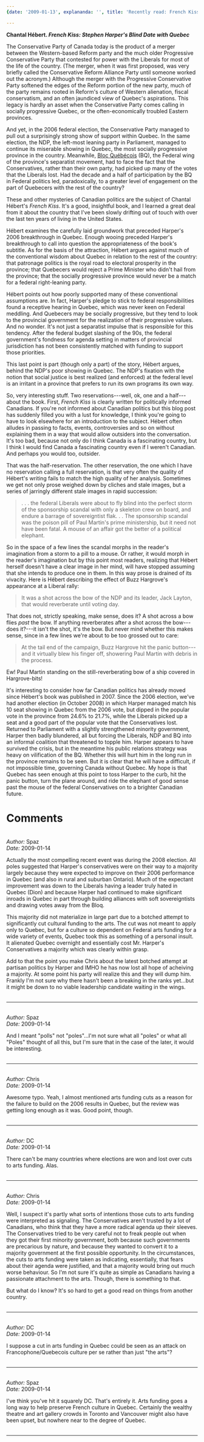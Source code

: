 ```yaml
---
{date: '2009-01-13', explananda: '', title: 'Recently read: French Kiss'}

---
```

<strong>Chantal H&eacute;bert.  <em>French Kiss: Stephen Harper's Blind Date with Quebec</em></strong>

The Conservative Party of Canada today is the product of a merger between the Western-based Reform party and the much older Progressive Conservative Party that contested for power with the Liberals for most of the life of the country.  (The merger, when it was first proposed, was very briefly called the Conservative Reform Alliance Party until someone worked out the acronym.)  Although the merger with the Progressive Conservative Party softened the edges of the Reform portion of the new party, much of the party remains rooted in Reform's culture of Western alienation, fiscal conservatism, and an often jaundiced view of Quebec's aspirations.  This legacy is hardly an asset when the Conservative Party comes calling in socially progressive Quebec, or the often-economically troubled Eastern provinces.  

And yet, in the 2006 federal election, the Conservative Party managed to pull out a surprisingly strong show of support within Quebec.  In the same election, the NDP, the left-most leaning party in Parliament, managed to continue its miserable showing in Quebec, the most socially progressive province in the country.  Meanwhile, <a href="http://en.wikipedia.org/wiki/Bloc_Qu%C3%A9b%C3%A9cois">Bloc Qu&eacute;b&eacute;cois</a> (BQ), the Federal wing of the province's separatist movement, had to face the fact that the Conservatives, rather than their own party, had picked up many of the votes that the Liberals lost.  Had the decade and a half of participation by the BQ in Federal politics led, paradoxically, to a greater level of engagement on the part of Quebecers with the rest of the country?  

These and other mysteries of Canadian politics are the subject of Chantal H&eacute;bert's <em>French Kiss</em>.  It's a good, insightful book, and I learned a great deal from it about the country that I've been slowly drifting out of touch with over the last ten years of living in the United States.  

H&eacute;bert examines the carefully laid groundwork that preceded Harper's 2006 breakthrough in Quebec.  Enough wooing preceded Harper's breakthrough to call into question the appropriateness of the book's subtitle.  As for the basis of the attraction, H&eacute;bert argues against much of the conventional wisdom about Quebec in relation to the rest of the country: that patronage politics is the royal road to electoral prosperity in the province; that Quebecers would reject a Prime Minister who didn't hail from the province; that the socially progressive province would never be a match for a federal right-leaning party.  

H&eacute;bert points out how poorly supported many of these conventional assumptions are.  In fact, Harper's pledge to stick to federal responsibilities found a receptive hearing in Quebec, which was never keen on Federal meddling.  And Quebecers may be socially progressive, but they tend to look to the provincial government for the realization of their progressive values.  And no wonder.  It's not just a separatist impulse that is responsible for this tendency.  After the federal budget slashing of the 90s, the federal government's fondness for agenda setting in matters of provincial jurisdiction has not been consistently matched with funding to support those priorities.  

This last point is part (though only a part) of the story, H&eacute;bert argues, behind the NDP's poor showing in Quebec.  The NDP's fixation with the notion that social justice is best realized (and enforced) at the federal level is an irritant in a province that prefers to run its own programs its own way.   

So, very interesting stuff.  Two reservations---well, ok, one and a half---about the book.  First, <em>French Kiss</em> is clearly written for politically informed Canadians.  If you're not informed about Canadian politics but this blog post has suddenly filled you with a lust for knowledge, I think you're going to have to look elsewhere for an introduction to the subject.  H&eacute;bert often alludes in passing to facts, events, controversies and so on without explaining them in a way that would allow outsiders into the conversation.  It's too bad, because not only do I think Canada is a fascinating country, but I think I would find Canada a fascinating country even if I weren't Canadian.  And perhaps you would too, outsider.

That was the half-reservation.  The other reservation, the one which I have no reservation calling a full reservation, is that very often the quality of H&eacute;bert's writing fails to match the high quality of her analysis.  Sometimes we get not only prose weighed down by cliches and stale images, but a series of jarringly different stale images in rapid succession: <blockquote>. . . the federal Liberals were about to fly blind into the perfect storm of the sponsorship scandal with only a skeleton crew on board, and endure a barrage of sovereigntist flak. . . The sponsorship scandal was the poison pill of Paul Martin's prime ministership, but it need not have been fatal.  A mouse of an affair got the better of a political elephant.</blockquote>So in the space of a few lines the scandal morphs in the reader's imagination from a storm to a pill to a mouse.  Or rather, it would morph in the reader's imagination but by this point most readers, realizing that H&eacute;bert herself doesn't have a clear image in her mind, will have stopped assuming that she intends to produce one in them.  In this way prose is drained of its vivacity.  Here is H&eacute;bert describing the effect of Buzz Hargrove's appearance at a Liberal rally: <blockquote>It was a shot across the bow of the NDP and its leader, Jack Layton, that would reverberate until voting day.</blockquote>That does not, strictly speaking, make sense, does it?  A shot across a bow flies <em>past</em> the bow.  If anything reverberates after a shot across the bow---does it?---it isn't the shot, it's the bow.  But never mind whether this makes sense, since in a few lines we're about to be too grossed out to care:<blockquote>At the tail end of the campaign, Buzz Hargrove hit the panic button---and it virtually blew his finger off, showering Paul Martin with debris in the process.</blockquote>Ew!  Paul Martin standing on the still-reverberating bow of a ship covered in Hargrove-bits!  

It's interesting to consider how far Canadian politics has already moved since H&eacute;bert's book was published in 2007.  Since the 2006 election, we've had another election (in October 2008) in which Harper managed match his 10 seat showing in Quebec from the 2006 vote, but dipped in the popular vote in the province from 24.6% to 21.7%, while the Liberals picked up a seat and a good part of the popular vote that the Conservatives lost.  Returned to Parliament with a slightly strengthened minority government, Harper then badly blundered, all but forcing the Liberals, NDP and BQ into an informal coalition that threatened to topple him.  Harper appears to have survived the crisis, but in the meantime his public relations strategy was heavy on vilification of the BQ.  Whether this will hurt him in the long run in the province remains to be seen.  But it is clear that he will have a difficult, if not impossible time, governing Canada without Quebec.  My hope is that Quebec has seen enough at this point to toss Harper to the curb, hit the panic button, turn the plane around, and ride the elephant of good sense past the mouse of the federal Conservatives on to a brighter Canadian future.


<h1>Comments</h1>


<br/>
<em>Author:</em> Spaz
<br/><em>Date:</em> 2009-01-14

Actually the most compelling recent event was during the 2008 election.  All poles suggested that Harper's conservatives were on their way to a majority largely because they were expected to improve on their 2006 performance in Quebec (and also in rural and suburban Ontario).  Much of the expectant improvement was down to the Liberals having a leader truly hated in Quebec (Dion) and because Harper had continued to make significant inroads in Quebec in part through building alliances with soft sovereigntists and drawing votes away from the Bloq.

This majority did not materialize in large part due to a botched attempt to significantly cut cultural funding to the arts.  The cut was not meant to apply only to Quebec, but for a culture so dependent on Federal arts funding for a wide variety of events, Quebec took this as something of a personal insult.  It alienated Quebec overnight and essentially cost Mr. Harper's Conservatives a majority which was clearly within grasp.  

Add to that the point you make Chris about the latest botched attempt at partisan politics by Harper and IMHO he has now lost all hope of acheiving a majority.  At some point his party will realize this and they will dump him.  Frankly I'm not sure why there hasn't been a breaking in the ranks yet...but it might be down to no viable leadership candidate waiting in the wings.
<br/>
<br/>

*******************************************************************************



<br/>
<em>Author:</em> Spaz
<br/><em>Date:</em> 2009-01-14

And I meant "polls" not "poles"...I'm not sure what all "poles" or what all "Poles" thought of all this, but I'm sure that in the case of the later, it would be interesting.
<br/>
<br/>

*******************************************************************************



<br/>
<em>Author:</em> Chris
<br/><em>Date:</em> 2009-01-14

Awesome typo.  Yeah, I almost mentioned arts funding cuts as a reason for the failure to build on the 2006 results in Quebec, but the review was getting long enough as it was.  Good point, though.
<br/>
<br/>

*******************************************************************************



<br/>
<em>Author:</em> DC
<br/><em>Date:</em> 2009-01-14

There can't be many countries where elections are won and lost over cuts to arts funding. Alas.
<br/>
<br/>

*******************************************************************************



<br/>
<em>Author:</em> Chris
<br/><em>Date:</em> 2009-01-14

Well, I suspect it's partly what sorts of intentions those cuts to arts funding were interpreted as signaling.  The Conservatives aren't trusted by a lot of Canadians, who think that they have a more radical agenda up their sleeves.  The Conservatives tried to be very careful not to freak people out when they got their first minority government, both because such governments are precarious by nature, and because they wanted to convert it to a majority government at the first possible opportunity.  In the circumstances, the cuts to arts funding were taken as indicating, essentially, that fears about their agenda were justified, and that a majority would bring out much worse behaviour.  So I'm not sure it's quite as simple as Canadians having a passionate attachment to the arts.  Though, there is something to that.

But what do I know?  It's so hard to get a good read on things from another country.
<br/>
<br/>

*******************************************************************************



<br/>
<em>Author:</em> DC
<br/><em>Date:</em> 2009-01-14

I suppose a cut in arts funding in Quebec could be seen as an attack on Francophone/Quebecois culture per se rather than just "the arts"?
<br/>
<br/>

*******************************************************************************



<br/>
<em>Author:</em> Spaz
<br/><em>Date:</em> 2009-01-14

I've think you've hit it squarely DC.  That's entirely it.  Arts funding goes a long way to help preserve French culture in Quebec.  Certainly the wealthy theatre and art gallery crowds in Toronto and Vancouver might also have been upset, but nowhere near to the degree of Quebec.
<br/>
<br/>

*******************************************************************************


